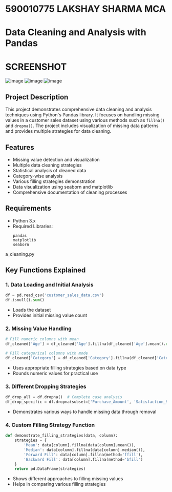 # 590010775 LAKSHAY SHARMA MCA 

# Data Cleaning and Analysis with Pandas
# SCREENSHOT
![image](https://github.com/user-attachments/assets/eab83c05-b403-4bd2-aaf8-4f39a26caed6)
![image](https://github.com/user-attachments/assets/9df32692-adae-4955-9f31-3384fc3d34bc)
![image](https://github.com/user-attachments/assets/1e41d3e8-5ce0-49e2-9e3c-cdf33a69911a)



## Project Description

This project demonstrates comprehensive data cleaning and analysis techniques using Python's Pandas library. It focuses on handling missing values in a customer sales dataset using various methods such as `fillna()` and `dropna()`. The project includes visualization of missing data patterns and provides multiple strategies for data cleaning.

##  Features

- Missing value detection and visualization
- Multiple data cleaning strategies
- Statistical analysis of cleaned data
- Category-wise analysis
- Various filling strategies demonstration
- Data visualization using seaborn and matplotlib
- Comprehensive documentation of cleaning processes

##  Requirements

- Python 3.x
- Required Libraries:
  ```
  pandas
  matplotlib
  seaborn
  ```

a_cleaning.py


##  Key Functions Explained

### 1. Data Loading and Initial Analysis
```python
df = pd.read_csv('customer_sales_data.csv')
df.isnull().sum()
```
- Loads the dataset
- Provides initial missing value count

### 2. Missing Value Handling
```python
# Fill numeric columns with mean
df_cleaned['Age'] = df_cleaned['Age'].fillna(df_cleaned['Age'].mean().round())

# Fill categorical columns with mode
df_cleaned['Category'] = df_cleaned['Category'].fillna(df_cleaned['Category'].mode()[0])
```
- Uses appropriate filling strategies based on data type
- Rounds numeric values for practical use

### 3. Different Dropping Strategies
```python
df_drop_all = df.dropna()  # Complete case analysis
df_drop_specific = df.dropna(subset=['Purchase_Amount', 'Satisfaction_Score'])
```
- Demonstrates various ways to handle missing data through removal

### 4. Custom Filling Strategy Function
```python
def demonstrate_filling_strategies(data, column):
    strategies = {
        'Mean': data[column].fillna(data[column].mean()),
        'Median': data[column].fillna(data[column].median()),
        'Forward Fill': data[column].fillna(method='ffill'),
        'Backward Fill': data[column].fillna(method='bfill')
    }
    return pd.DataFrame(strategies)
```
- Shows different approaches to filling missing values
- Helps in comparing various filling strategies

